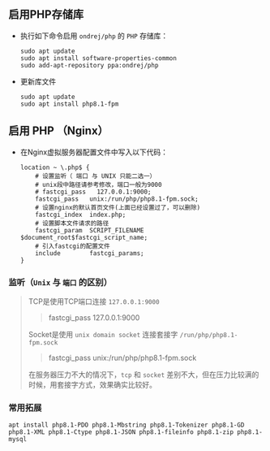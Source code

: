 ## 启用PHP存储库

- 执行如下命令启用 `ondrej/php` 的 `PHP` 存储库：

    ```shell
    sudo apt update
    sudo apt install software-properties-common  
    sudo add-apt-repository ppa:ondrej/php
    ```

- 更新库文件

    ```shell
    sudo apt update
    sudo apt install php8.1-fpm
    ```

## 启用 PHP （Nginx）

- 在Nginx虚拟服务器配置文件中写入以下代码：

    ```
    location ~ \.php$ {
        # 设置监听（ 端口 与 UNIX 只能二选一）
        # unix段中路径请参考修改，端口一般为9000
        # fastcgi_pass   127.0.0.1:9000; 
        fastcgi_pass   unix:/run/php/php8.1-fpm.sock;
        # 设置nginx的默认首页文件(上面已经设置过了，可以删除)
        fastcgi_index  index.php;
        # 设置脚本文件请求的路径
        fastcgi_param  SCRIPT_FILENAME  $document_root$fastcgi_script_name;
        # 引入fastcgi的配置文件
        include        fastcgi_params;
    }
    ```

### 监听（`Unix` 与 `端口` 的区别）

> TCP是使用TCP端口连接 `127.0.0.1:9000`
> > fastcgi_pass 127.0.0.1:9000
>
> Socket是使用 `unix domain socket` 连接套接字 `/run/php/php8.1-fpm.sock`
> > fastcgi_pass unix:/run/php/php8.1-fpm.sock
>
> 在服务器压力不大的情况下，`tcp` 和 `socket` 差别不大，但在压力比较满的时候，用套接字方式，效果确实比较好。

### 常用拓展

```shell
apt install php8.1-PDO php8.1-Mbstring php8.1-Tokenizer php8.1-GD php8.1-XML php8.1-Ctype php8.1-JSON php8.1-fileinfo php8.1-zip php8.1-mysql
```
